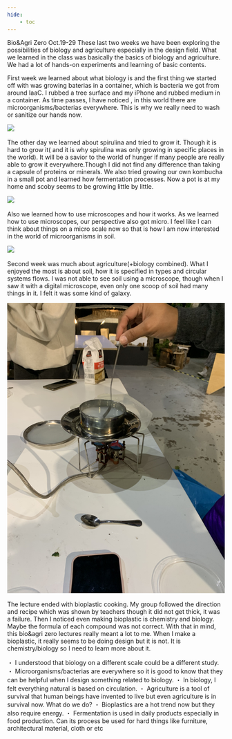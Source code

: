 ```yaml
---
hide:
    - toc
---
```


Bio&Agri Zero Oct.19-29
These last two weeks we have been exploring the possibilities of biology and agriculture especially in the design field. What we learned in the class was basically the basics of biology and agriculture. We had a lot of hands-on experiments and learning of basic contents.

First week we learned about what biology is and the first thing we started off with was growing baterias in a container, which is bacteria we got from around IaaC. I rubbed a tree surface and my iPhone and rubbed medium in a container. As time passes,  I have noticed , in this world there are microorganisms/bacterias everywhere. This is why we really need to wash or sanitize our hands now.

![](../images/Bio&Agri/bacteria.jpg)

The other day we learned about spirulina and tried to grow it. Though it is hard to grow it( and it is why spirulina was only growing in specific places in the world). It will be a savior to the world of hunger if many people are really able to grow it everywhere.Though I did not find any difference than taking a capsule of proteins or minerals.
We also tried growing our own kombucha in a small pot and learned how fermentation processes. Now a pot is at my home and scoby seems to be growing little by little. 

![](../images/Bio&Agri/kombucha.jpg)

Also we learned how to use microscopes and how it works. As we learned how to use microscopes, our perspective also got micro. I feel like I can think about things on a micro scale now so that is how I am now interested in the world of microorganisms in soil.

![](../images/Bio&Agri/microscope.jpg)

Second week was much about agriculture(+biology combined). What I enjoyed the most is about soil, how it is specified in types and circular systems flows.  I was not able to see soil using a microscope, though when I saw it with a digital microscope, even only one scoop of soil had many things in it. I felt it was some kind of galaxy. 

![](../images/Bio&Agri/bioplastic.jpg)

The lecture ended with bioplastic cooking. My group followed the direction and recipe which was shown by teachers though it did not get thick, it was a failure. Then I noticed even making bioplastic is chemistry and biology. Maybe the formula of each compound was not correct. With that in mind, this bio&agri zero lectures really meant a lot to me. When I make a bioplastic, it really seems to be doing design but it is not. It is chemistry/biology so I need to learn more about it.

・ I understood that biology on a different scale could be a different study.
・ Microorganisms/bacterias are everywhere so it is good to know that they can be helpful when I design something related to biology.
・ In biology, I felt everything natural is based on circulation.
・ Agriculture is a tool of survival  that human beings have invented to live but even agriculture is in survival now. What do we do?
・ Bioplastics are a hot trend now but they also require energy. 
・ Fermentation is used in daily products especially in food production. Can its process be used for hard things like furniture, architectural material, cloth or etc



